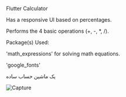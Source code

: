 Flutter Calculator

Has a responsive UI based on percentages.

Performs the 4 basic operations (+, -, *, /).

Package(s) Used:

'math_expressions' for solving math equations.

'google_fonts'

یک ماشین حساب ساده  


![Capture](https://user-images.githubusercontent.com/22338509/113501743-cde75b80-953c-11eb-8cc5-5cf358d3bdb2.PNG)
